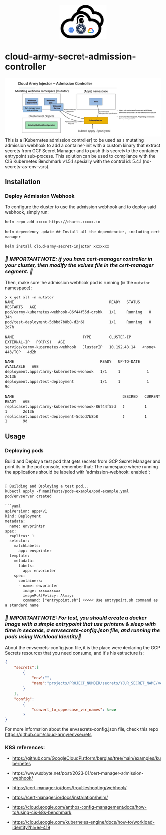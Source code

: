 <p align="center">
    <img src="/img/logo.png" width="30%" align="center">
</p>

# cloud-army-secret-admission-controller


![](/img/2023-04-13_19-04.png) 
This is a [Kubernetes admission controller] to be used as a mutating admission webhook to add a container-init with a custom binary that extract secrets from GCP Secret Manager and to push this secrets to the container entrypoint sub-process. This solution can be used to compliance with the CIS Kubernetes Benchmark v1.5.1 specially with the control id: 5.4.1 (no-secrets-as-env-vars).

## Installation

### Deploy Admission Webhook
To configure the cluster to use the admission webhook and to deploy said webhook, simply run:
```
helm repo add xxxxx https://charts.xxxxx.io

helm dependency update ## Install all the dependencies, including cert manager

helm install cloud-army-secret-injector xxxxxxx

```
### _🚨 IMPORTANT NOTE: if you have cert-manager controller in your cluster, then modify the values file in the cert-manager segment. 🚨_

Then, make sure the admission webhook pod is running (in the `mutator` namespace):
```
❯ k get all -n mutator
NAME                                           READY   STATUS    RESTARTS   AGE
pod/carmy-kubernetes-webhook-86f44f55d-qrshk   1/1     Running   0          34h
pod/test-deployment-5dbbd7b8b8-d2n6l           1/1     Running   0          2d7h

NAME                               TYPE        CLUSTER-IP     EXTERNAL-IP   PORT(S)   AGE
service/carmy-kubernetes-webhook   ClusterIP   10.192.48.14   <none>        443/TCP   4d2h

NAME                                       READY   UP-TO-DATE   AVAILABLE   AGE
deployment.apps/carmy-kubernetes-webhook   1/1     1            1           2d13h
deployment.apps/test-deployment            1/1     1            1           9d

NAME                                                 DESIRED   CURRENT   READY   AGE
replicaset.apps/carmy-kubernetes-webhook-86f44f55d   1         1         1       2d13h
replicaset.apps/test-deployment-5dbbd7b8b8           1         1         1       9d

```
## Usage
### Deploying pods
Build and Deploy a test pod that gets secrets from GCP Secret Manager and print its in the pod console, remember that: The namespace where running the applications should be labeled with 'admission-webhook: enabled':
```

🚀 Building and Deploying a test pod...
kubectl apply -f manifests/pods-example/pod-example.yaml
pod/envserver created

```yaml
apiVersion: apps/v1
kind: Deployment
metadata:
  name: envprinter
spec:
  replicas: 1
  selector:
    matchLabels:
      app: envprinter
  template:
    metadata:
      labels:
        app: envprinter
    spec:
      containers:
      - name: envprinter
        image: xxxxxxxxxx
        imagePullPolicy: Always
        command: ["entrypoint.sh"] <<<<< Use entrypoint.sh command as a standard name

```

### _🚨 IMPORTANT NOTE: For test, you should create a docker image with a simple entrypoint that use printenv & sleep with time in seconds, a envsecrets-config.json file, and running the pods using Workload Identity🚨_

About the envsecrets-config.json file, it is the place were declaring the GCP Secrets resources that you need consume, and it's his estructure is:

```json
{
    "secrets":[
        {
            "env":"",
            "name":"projects/PROJECT_NUMBER/secrets/YOUR_SECRET_NAME/versions/latest"
        }
    ],
    "config":
        {
            "convert_to_uppercase_var_names": true
        }
}
```
For more information about the envsecrets-config.json file, check this repo https://github.com/cloud-army/envsecrets

### K8S references:

- https://github.com/GoogleCloudPlatform/berglas/tree/main/examples/kubernetes

- https://www.sobyte.net/post/2023-01/cert-manager-admission-webhook/

- https://cert-manager.io/docs/troubleshooting/webhook/

- https://cert-manager.io/docs/installation/helm/

- https://cloud.google.com/anthos-config-management/docs/how-to/using-cis-k8s-benchmark

- https://cloud.google.com/kubernetes-engine/docs/how-to/workload-identity?hl=es-419
